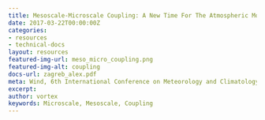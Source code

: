 ```yaml
---
title: Mesoscale-Microscale Coupling: A New Time For The Atmospheric Modeling
date: 2017-03-22T00:00:00Z
categories:
- resources
- technical-docs
layout: resources
featured-img-url: meso_micro_coupling.png
featured-img-alt: coupling
docs-url: zagreb_alex.pdf
meta: Wind, 6th International Conference on Meteorology and Climatology of the Mediterranean
excerpt: 
author: vortex
keywords: Microscale, Mesoscale, Coupling
---
```


